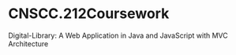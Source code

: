 # CNSCC.212Coursework
Digital-Library: A Web Application in Java and JavaScript with MVC Architecture
